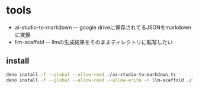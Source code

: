 # tools

- ai-studio-to-markdown -- google driveに保存されてるJSONをmarkdownに変換
- llm-scaffold -- llmの生成結果をそのままディレクトリに転写したい

## install

```bash
deno install -f --global --allow-read ./ai-studio-to-markdown.ts
deno install -f --global --allow-read --allow-write -n llm-scaffold ./llm-scaffold.ts
```